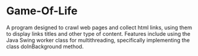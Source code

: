 # Game-Of-Life
A program designed to crawl web pages and collect html links, using them to display links titles and other type of content.
Features include using the Java Swing worker class for multithreading, specifically implementing the class doInBackground method.
